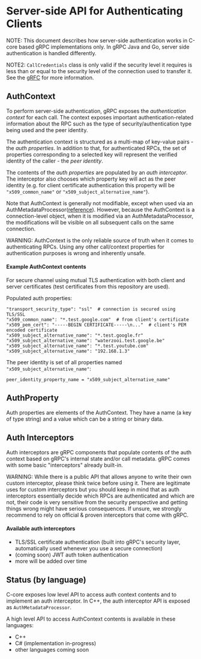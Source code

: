 Server-side API for Authenticating Clients
==========================================

NOTE: This document describes how server-side authentication works in C-core based gRPC implementations only. In gRPC Java and Go, server side authentication is handled differently.

NOTE2: `CallCredentials` class is only valid if the security level it requires is less than or equal to the security level of the connection used to transfer it. See the [gRFC](https://github.com/grpc/proposal/blob/master/L62-core-call-credential-security-level.md) for more information.
## AuthContext

To perform server-side authentication, gRPC exposes the *authentication context* for each call. The context exposes important authentication-related information about the RPC such as the type of security/authentication type being used and the peer identity.

The authentication context is structured as a multi-map of key-value pairs - the *auth properties*. In addition to that, for authenticated RPCs, the set of properties corresponding to a selected key will represent the verified identity of the caller - the *peer identity*.

The contents of the *auth properties* are populated by an *auth interceptor*. The interceptor also chooses which property key will act as the peer identity (e.g. for client certificate authentication this property will be `"x509_common_name"` or `"x509_subject_alternative_name"`).

Note that AuthContext is generally not modifiable, except when used via an AuthMetadataProcessor([reference](https://github.com/grpc/grpc/blob/master/include/grpcpp/security/auth_context.h)).
However, because the AuthContext is a connection-level object, when it is modified via an AuthMetadataProcessor, the modifications will be visible on all subsequent calls on the same connection.

WARNING: AuthContext is the only reliable source of truth when it comes to authenticating RPCs. Using any other call/context properties for authentication purposes is wrong and inherently unsafe.

#### Example AuthContext contents

For secure channel using mutual TLS authentication with both client and server certificates (test certificates from this repository are used).

Populated auth properties:
```
"transport_security_type": "ssl"  # connection is secured using TLS/SSL
"x509_common_name": "*.test.google.com"  # from client's certificate
"x509_pem_cert": "-----BEGIN CERTIFICATE-----\n..."  # client's PEM encoded certificate
"x509_subject_alternative_name": "*.test.google.fr"
"x509_subject_alternative_name": "waterzooi.test.google.be"
"x509_subject_alternative_name": "*.test.youtube.com"
"x509_subject_alternative_name": "192.168.1.3"
```

The peer identity is set of all properties named `"x509_subject_alternative_name"`:
```
peer_identity_property_name = "x509_subject_alternative_name"
```

## AuthProperty

Auth properties are elements of the AuthContext. They have a name (a key of type string) and a value which can be a string or binary data.

## Auth Interceptors

Auth interceptors are gRPC components that populate contents of the auth context based on gRPC's internal state and/or call metadata.
gRPC comes with some basic "interceptors" already built-in.

WARNING: While there is a public API that allows anyone to write their own custom interceptor, please think twice before using it.
There are legitimate uses for custom interceptors but you should keep in mind that as auth interceptors essentially decide which RPCs are authenticated and which are not, their code is very sensitive from the security perspective and getting things wrong might have serious consequences. If unsure, we strongly recommend to rely on official & proven interceptors that come with gRPC.

#### Available auth interceptors
- TLS/SSL certificate authentication (built into gRPC's security layer, automatically used whenever you use a secure connection)
- (coming soon) JWT auth token authentication
- more will be added over time

## Status (by language)
C-core exposes low level API to access auth context contents and to implement an auth interceptor.
In C++, the auth interceptor API is exposed as `AuthMetadataProcessor`.

A high level API to access AuthContext contents is available in these languages:
- C++
- C# (implementation in-progress)
- other languages coming soon
